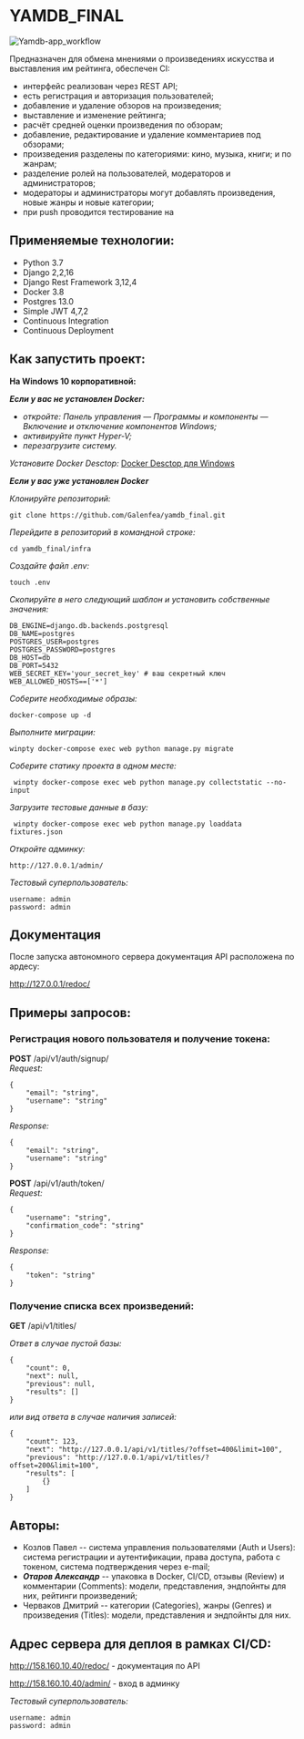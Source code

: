 # YAMDB_FINAL
![Yamdb-app_workflow](https://github.com/Galenfea/yamdb_final/actions/workflows/yamdb_workflow.yml/badge.svg)

Предназначен для обмена мнениями о произведениях искусства и выставления им рейтинга, обеспечен CI:

- интерфейс реализован через REST API;
- есть регистрация и авторизация пользователей;
- добавление и удаление обзоров на произведения;
- выставление и изменение рейтинга;
- расчёт средней оценки произведения по обзорам;
- добавление, редактирование и удаление комментариев под обзорами;
- произведения разделены по категориями: кино, музыка, книги; и по жанрам;
- разделение ролей на пользователей, модераторов и администраторов;
- модераторы и администраторы могут добавлять произведения, новые жанры и новые категории;
- при push проводится тестирование на 

## Применяемые технологии:

- Python 3.7
- Django 2,2,16
- Django Rest Framework 3,12,4
- Docker 3.8
- Postgres 13.0
- Simple JWT 4,7,2
- Continuous Integration
- Continuous Deployment

## Как запустить проект:

**На Windows 10 корпоративной:**

***Если у вас не установлен Docker:***
- _откройте: Панель управления — Программы и компоненты — Включение и отключение компонентов Windows;_
- _активируйте пункт Hyper-V;_
- _перезагрузите систему._

_Установите Docker Desctop:_
[Docker Desctop для Windows](https://desktop.docker.com/win/main/amd64/Docker%20Desktop%20Installer.exe?utm_source=docker&utm_medium=webreferral&utm_campaign=dd-smartbutton&utm_location=header)

***Если у вас уже установлен Docker***

_Клонируйте репозиторий:_
```
git clone https://github.com/Galenfea/yamdb_final.git
```

_Перейдите в репозиторий в командной строке:_
```
cd yamdb_final/infra
```

_Создайте файл .env:_
```
touch .env
```

_Скопируйте в него следующий шаблон и установить собственные значения:_
```
DB_ENGINE=django.db.backends.postgresql 
DB_NAME=postgres 
POSTGRES_USER=postgres 
POSTGRES_PASSWORD=postgres 
DB_HOST=db 
DB_PORT=5432
WEB_SECRET_KEY='your_secret_key' # ваш секретный ключ
WEB_ALLOWED_HOSTS==['*']
```

_Соберите необходимые образы:_
```
docker-compose up -d
```

_Выполните миграции:_
```
winpty docker-compose exec web python manage.py migrate
```

_Соберите статику проекта в одном месте:_
```
 winpty docker-compose exec web python manage.py collectstatic --no-input
```

_Загрузите тестовые данные в базу:_
```
 winpty docker-compose exec web python manage.py loaddata fixtures.json
```

_Откройте админку:_
```
http://127.0.0.1/admin/
```

_Тестовый суперпользователь:_
```
username: admin
password: admin
```

## Документация
После запуска автономного сервера документация API расположена по ардесу:

http://127.0.0.1/redoc/


## Примеры запросов:

### Регистрация нового пользователя и получение токена:
**POST** /api/v1/auth/signup/  
_Request:_
```
{
    "email": "string",
    "username": "string"
}
```
_Response:_
```
{
    "email": "string",
    "username": "string"
}
```
**POST** /api/v1/auth/token/  
_Request:_
``` 
{
    "username": "string",
    "confirmation_code": "string"
}
```
_Response:_
```
{
    "token": "string"
}
```

### Получение списка всех произведений:
**GET** /api/v1/titles/

*Ответ в случае пустой базы:*
``` 
{
    "count": 0,
    "next": null,
    "previous": null,
    "results": []
}
``` 

*или вид ответа в случае наличия записей:*
``` 
{
    "count": 123,
    "next": "http://127.0.0.1/api/v1/titles/?offset=400&limit=100",
    "previous": "http://127.0.0.1/api/v1/titles/?offset=200&limit=100",
    "results": [
        {}
    ]
}
```

## Авторы:

- Козлов Павел -- система управления пользователями (Auth и Users): система регистрации и аутентификации, права доступа, работа с токеном, система подтверждения через e-mail;
- ***Отаров Александр*** -- упаковка в Docker, CI/CD, отзывы (Review) и комментарии (Comments): модели, представления, эндпойнты для них, рейтинги произведений; 
- Черваков Дмитрий -- категории (Categories), жанры (Genres) и произведения (Titles): модели, представления и эндпойнты для них.

## Адрес сервера для деплоя в рамках CI/CD:

http://158.160.10.40/redoc/ - документация по API

http://158.160.10.40/admin/ - вход в админку

_Тестовый суперпользователь:_
```
username: admin
password: admin
```